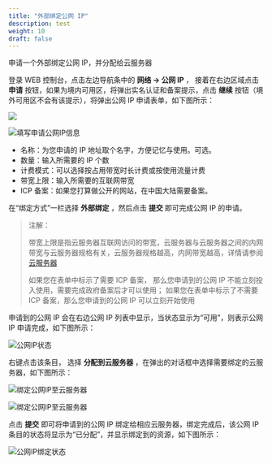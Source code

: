 ```yaml
---
title: "外部绑定公网 IP"
description: test
weight: 10
draft: false
---
```




申请一个外部绑定公网 IP，并分配给云服务器


登录 WEB 控制台，点击左边导航条中的 **网络 -> 公网 IP** ， 接着在右边区域点击 **申请** 按钮，如果为境内可用区，将弹出实名认证和备案提示，点击 **继续** 按钮（境外可用区不会有该提示），将弹出公网 IP 申请表单，如下图所示：

![](../../../_images/create_eip_1.png)

![填写申请公网IP信息](../../../_images/create_eip.png)

* 名称：为您申请的 IP 地址取个名字，方便记忆与使用。可选。
* 数量：输入所需要的 IP 个数
* 计费模式：可以选择按占用带宽时长计费或按使用流量计费
* 带宽上限：输入所需要的互联网带宽
* ICP 备案：如果您打算做公开的网站，在中国大陆需要备案。

在“绑定方式”一栏选择 **外部绑定** ，然后点击 **提交** 即可完成公网 IP 的申请。

> 注解：
>
> 带宽上限是指云服务器互联网访问的带宽，云服务器与云服务器之间的内网带宽与云服务器规格有关，云服务器规格越高，内网带宽越高，详情请参阅 [云服务器](https://docs.shanhe.com/product/computing/instance)
>
> 如果您在表单中标示了需要 ICP 备案， 那么您申请到的公网 IP 不能立刻投入使用，需要完成政府备案后才可以使用； 如果您在表单中标示了不需要 ICP 备案，那么您申请到的公网 IP 可以立刻开始使用
>

申请到的公网 IP 会在右边公网 IP 列表中显示，当状态显示为“可用”，则表示公网 IP 申请完成，如下图所示：

![公网IP状态](../../../_images/application_eip_3.png)

右键点击该条目， 选择 **分配到云服务器** ，在弹出的对话框中选择需要绑定的云服务器，如下图所示：

![绑定公网IP至云服务器](../../../_images/already_eip_for_host1.png)

![绑定公网IP至云服务器](../../../_images/already_eip_for_host2.png)

点击 **提交** 即可将申请到的公网 IP 绑定给相应云服务器，绑定完成后，该公网 IP 条目的状态将显示为“已分配”，并显示绑定到的资源，如下图所示：

![公网IP绑定状态](../../../_images/already_eip_for_user.png)


